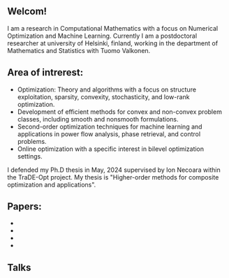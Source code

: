 ## Welcom!
I am a  research in Computational Mathematics with a focus on Numerical Optimization and Machine Learning. Currently I am a postdoctoral researcher at university of Helsinki, finland, working in the department of Mathematics and Statistics with Tuomo Valkonen.

## Area of intrerest:
- Optimization: Theory and algorithms with a focus on structure exploitation, sparsity, convexity, stochasticity, and low-rank optimization.
- Development of efficient methods for convex and non-convex problem classes, including smooth and nonsmooth formulations.
- Second-order optimization techniques for machine learning and applications in power flow analysis, phase retrieval, and control problems.
- Online optimization with a specific interest in bilevel optimization settings.


I defended my Ph.D thesis in May, 2024 supervised by Ion Necoara within the TraDE-Opt project. My thesis is "Higher-order methods for composite optimization and applications".


## Papers:

- 
- 
- 
- 

## Talks 



